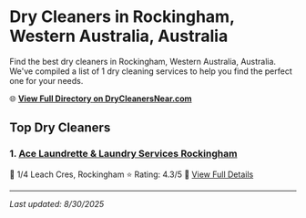 # Dry Cleaners in Rockingham, Western Australia, Australia

Find the best dry cleaners in Rockingham, Western Australia, Australia. We've compiled a list of 1 dry cleaning services to help you find the perfect one for your needs.

🌐 **[View Full Directory on DryCleanersNear.com](https://drycleanersnear.com/city/Australia/Western%20Australia/Rockingham)**

## Top Dry Cleaners

### 1. [Ace Laundrette & Laundry Services Rockingham](https://drycleanersnear.com/dryCleaner/68ad16171d9ee695c9252d54/ace-laundrette-laundry-services-rockingham)
📍 1/4 Leach Cres, Rockingham
⭐ Rating: 4.3/5
🔗 [View Full Details](https://drycleanersnear.com/dryCleaner/68ad16171d9ee695c9252d54/ace-laundrette-laundry-services-rockingham)


---

*Last updated: 8/30/2025*
